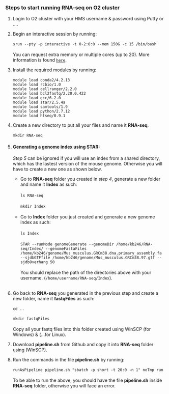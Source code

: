 ### Steps to start running RNA-seq on O2 cluster 
1. Login to O2 cluster with your HMS username & password using Putty or .... 
2. Begin an interactive session by running:<br><br>
	`srun --pty -p interactive -t 0-2:0:0 --mem 150G -c 15 /bin/bash`<br><br>
	You can request extra memory or multiple cores (up to 20). More information is found [`here`](https://wiki.rc.hms.harvard.edu/display/O2/Using+Slurm+Basic).<br>
3. Install the required modules by running:<br><br>
	`module load conda2/4.2.13`<br>
	`module load rcbio/1.0`<br>
	`module load cellranger/2.2.0`<br>
	`module load bcl2fastq/2.20.0.422`<br>
	`module load gcc/6.2.0`<br>
	`module load star/2.5.4a`<br>
	`module load samtools/1.9`<br>
	`module load python/2.7.12`<br>
	`module load htseq/0.9.1`<br>
4. Create a new directory to put all your files and name it **RNA-seq**.<br><br>
	`mkdir RNA-seq`<br>
5. #### Generating a genome index using STAR:<br>
	*Step 5* can be ignored if you will use an index from a shared directory, which has the lastest version of the mouse genome. 		Otherwise you will have to create a new one as shown below.<br> 
     - Go to **RNA-seq** folder you created in *step 4*, generate a new folder and name it **Index** as such:<br><br>
	 `ls RNA-seq`<br><br>
   	 `mkdir Index`<br><br>
     - Go to **Index** folder you just created and generate a new genome index as such:<br><br>
   	 `ls Index`<br><br>
	 `STAR --runMode genomeGenerate --genomeDir /home/kb246/RNA-seq/Index/ --genomeFastaFiles /home/kb246/genome/Mus_musculus.GRCm38.dna.primary_assembly.fa --sjdbGTFfile /home/kb246/genome/Mus_musculus.GRCm38.97.gtf --sjdbOverhang 50`<br><br>
	You should replace the path of the directories above with your username. (`/home/username/RNA-seq/Index`).<br><br>
	
6. Go back to **RNA-seq** you generated in the previous step and create a new folder, name it **fastqFiles** as such:<br><br>
	`cd ..`<br><br>
	`mkdir fastqFiles`<br><br>
	Copy all your fastq files into this folder created using WinSCP (for Windows) & (...for Linux).<br>
7. Download **pipeline.sh** from Github and copy it into **RNA-seq** folder using (WinSCP).<br>
8. Run the commands in the file **pipeline.sh** by running:<br><br>
	`runAsPipeline pipeline.sh "sbatch -p short -t 20:0 -n 1" noTmp run`<br><br>
	To be able to run the above, you should have the file **pipeline.sh** inside **RNA-seq** folder, otherwise you will face an error.
